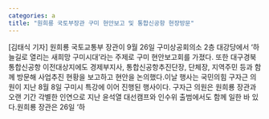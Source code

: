 ```yaml
---
categories: a
title: "원희룡 국토부장관 구미 현안보고 및 통합신공항 현장방문"
---
```

[김태식 기자] 원희룡 국토교통부 장관이 9월 26일 구미상공회의소 2층 대강당에서 ‘하늘길로 열리는 새희망 구미시대’라는 주제로 구미 현안보고회를 가졌다. 또한 대구경북 통합신공항 이전대상지에도 경제부지사, 통합신공항추진단장, 단체장, 지역주민 등과 함께 방문해 사업추진 현황을 보고하고 현안을 논의했다.이날 행사는 국민의힘 구자근 의원이 지난 8월 8일 구미시 특강에 이어 진행된 행사이다. 구자근 의원은 원희룡 장관과 오랜 기간 각별한 인연으로 지난 윤석열 대선캠프와 인수위 출범에서도 함께 일한 바 있다.원희룡 장관은 26일 ‘하